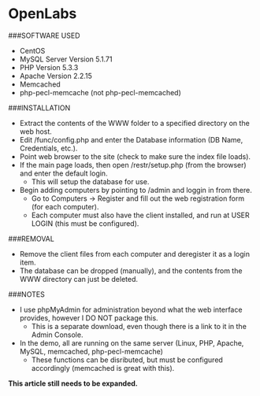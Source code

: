 OpenLabs
========

###SOFTWARE USED
- CentOS  
- MySQL Server Version 5.1.71  
- PHP Version 5.3.3  
- Apache Version 2.2.15  
- Memcached  
- php-pecl-memcache (not php-pecl-memcached)  

###INSTALLATION
- Extract the contents of the WWW folder to a specified directory on the web host.  
- Edit /func/config.php and enter the Database information (DB Name, Credentials, etc.).  
- Point web browser to the site (check to make sure the index file loads).  
- If the main page loads, then open /restr/setup.php (from the browser) and enter the default login.  
  - This will setup the database for use.  
- Begin adding computers by pointing to /admin and loggin in from there.  
  - Go to Computers -> Register and fill out the web registration form (for each computer).  
  - Each computer must also have the client installed, and run at USER LOGIN (this must be configured).  

###REMOVAL
- Remove the client files from each computer and deregister it as a login item.  
- The database can be dropped (manually), and the contents from the WWW directory can just be deleted.  

###NOTES
- I use phpMyAdmin for administration beyond what the web interface provides, however I DO NOT package this.  
  - This is a separate download, even though there is a link to it in the Admin Console.  
- In the demo, all are running on the same server (Linux, PHP, Apache, MySQL, memcached, php-pecl-memcache)  
  - These functions can be disributed, but must be configured accordingly (memcached is great with this).  

**This article still needs to be expanded.**
